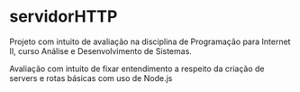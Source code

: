 # servidorHTTP
Projeto com intuito de avaliação na disciplina de Programação para Internet II, curso Análise e Desenvolvimento de Sistemas.


Avaliação com intuito de fixar entendimento a respeito da criação de servers e rotas básicas com uso de Node.js

